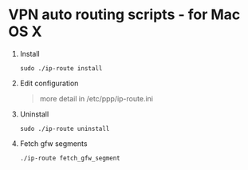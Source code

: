 VPN auto routing scripts - for Mac OS X
==========================

1. Install

    ```shell
    sudo ./ip-route install
    ```

1. Edit configuration

    > more detail in /etc/ppp/ip-route.ini

1. Uninstall

    ```shell
    sudo ./ip-route uninstall
    ```

1. Fetch gfw segments

    ```shell
    ./ip-route fetch_gfw_segment
    ```
